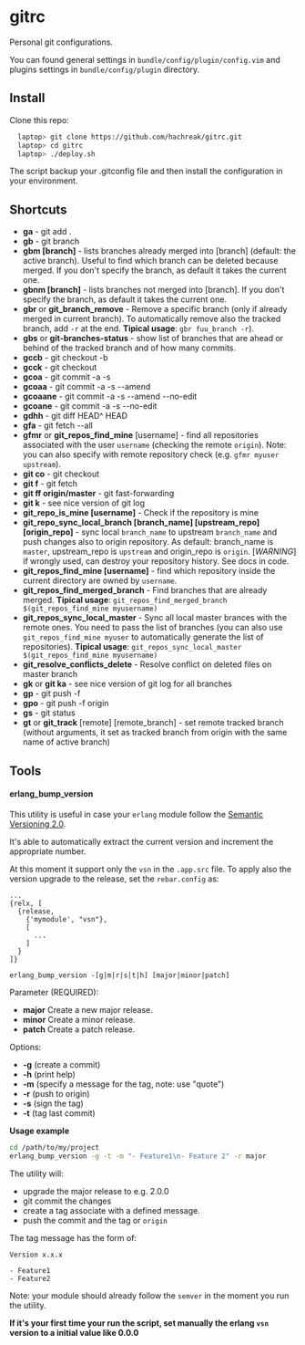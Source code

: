 gitrc
=====

Personal git configurations.

You can found general settings in `bundle/config/plugin/config.vim`
and plugins settings in `bundle/config/plugin` directory.


Install
-------

Clone this repo:

```bash
  laptop> git clone https://github.com/hachreak/gitrc.git
  laptop> cd gitrc
  laptop> ./deploy.sh
```

The script backup your .gitconfig file and then install the
configuration in your environment.


Shortcuts
---------
* **ga** - git add .
* **gb** - git branch
* **gbm [branch]** - lists branches already merged into [branch] (default: the active branch). Useful to find which branch can be deleted because merged. If you don't specify the branch, as default it takes the current one.
* **gbnm [branch]** - lists branches not merged into [branch]. If you don't specify the branch, as default it takes the current one.
* **gbr** or **git_branch_remove** - Remove a specific branch (only if already merged in current branch). To automatically remove also the tracked branch, add `-r` at the end. **Tipical usage**: `gbr fuu_branch -r`).
* **gbs** or **git-branches-status** - show list of branches that are ahead or behind of the tracked branch and of how many commits.
* **gccb** - git checkout -b
* **gcck** - git checkout
* **gcoa** - git commit -a -s
* **gcoaa** - git commit -a -s --amend
* **gcoaane** - git commit -a -s --amend --no-edit
* **gcoane** - git commit -a -s --no-edit
* **gdhh** - git diff HEAD^ HEAD
* **gfa** - git fetch --all
* **gfmr** or **git_repos_find_mine** [username] - find all repositories associated with the user `username` (checking the remote `origin`). Note: you can also specify with remote repository check (e.g. `gfmr myuser upstream`).
* **git co** - git checkout
* **git f** - git fetch
* **git ff origin/master** - git fast-forwarding
* **git k** - see nice version of git log
* **git_repo_is_mine [username]** - Check if the repository is mine
* **git_repo_sync_local_branch [branch_name] [upstream_repo] [origin_repo]** - sync local `branch_name` to upstream `branch_name` and push changes also to origin repository. As default: branch_name is `master`, upstream_repo is `upstream` and origin_repo is `origin`. [*WARNING*] if wrongly used, can destroy your repository history. See docs in code.
* **git_repos_find_mine [username]** - find which repository inside the current directory are owned by `username`.
* **git_repos_find_merged_branch** - Find branches that are already merged. **Tipical usage**: `git_repos_find_merged_branch $(git_repos_find_mine myusername)`
* **git_repos_sync_local_master** - Sync all local master brances with the remote ones. You need to pass the list of branches (you can also use `git_repos_find_mine myuser` to automatically generate the list of repositories). **Tipical usage**: `git_repos_sync_local_master $(git_repos_find_mine myusername)`
* **git_resolve_conflicts_delete** - Resolve conflict on deleted files on master branch
* **gk** or **git ka** - see nice version of git log for all branches
* **gp** - git push -f
* **gpo** - git push -f origin
* **gs** - git status
* **gt** or **git_track** [remote] [remote_branch] - set remote tracked branch (without arguments, it set as tracked branch from origin with the same name of active branch)

Tools
-----

#### erlang_bump_version

This utility is useful in case your `erlang` module follow the
[Semantic Versioning 2.0](http://semver.org/).

It's able to automatically extract the current version and increment the
appropriate number.

At this moment it support only the `vsn` in the `.app.src` file.
To apply also the version upgrade to the release, set the `rebar.config` as:

```
...
{relx, [
  {release,
    {'mymodule', "vsn"},
    [
      ...
    ]
  }
]}
```

`erlang_bump_version -[g|m|r|s|t|h] [major|minor|patch]`

Parameter (REQUIRED):
 - **major** Create a new major release.
 - **minor** Create a minor release.
 - **patch** Create a patch release.

Options:
 - **-g** (create a commit)
 - **-h** (print help)
 - **-m** (specify a message for the tag, note: use "quote")
 - **-r** (push to origin)
 - **-s** (sign the tag)
 - **-t** (tag last commit)

**Usage example**

```bash
cd /path/to/my/project
erlang_bump_version -g -t -m "- Feature1\n- Feature 2" -r major
```

The utility will:
 - upgrade the major release to e.g. 2.0.0
 - git commit the changes
 - create a tag associate with a defined message.
 - push the commit and the tag or `origin`

The tag message has the form of:

```
Version x.x.x

- Feature1
- Feature2
```

Note: your module should already follow the `semver` in the moment you run
the utility.

**If it's your first time your run the script, set manually the erlang `vsn`
version to a initial value like 0.0.0**
